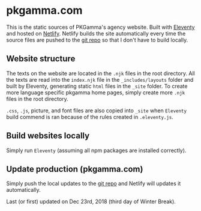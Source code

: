 # pkgamma.com

This is the static sources of PKGamma's agency website. Built with [Eleventy](https://www.11ty.io/) and hosted on [Netlify](https://www.netlify.com/). Netlify builds the site automatically every time the source files are pushed to the [git repo](https://github.com/pkgamma/pkgamma.com) so that I don't have to build locally.

## Website structure

The texts on the website are located in the `.njk` files in the root directory. All the texts are read into the `index.njk` file in the `_includes/layouts` folder and built by Eleventy, generating static `html` files in the `_site` folder. To create more language specific pkgamma home pages, simply create more `.njk` files in the root directory.

`.css`, `.js`, picture, and font files are also copied into `_site` when `Eleventy` build commend is ran because of the rules created in `.eleventy.js`.

## Build websites locally

Simply run `Eleventy` (assuming all npm packages are installed correctly).

## Update production (pkgamma.com)

Simply push the local updates to the [git repo](https://github.com/pkgamma/pkgamma.com) and Netlify will updates it automatically.

Last (or first) updated on Dec 23rd, 2018 (third day of Winter Break).
